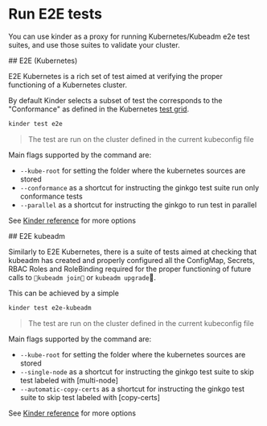 # Run E2E tests

You can use kinder as a proxy for running Kubernetes/Kubeadm e2e test suites, and use
those suites to validate your cluster.

## E2E (Kubernetes)

E2E Kubernetes is a rich set of test aimed at verifying the proper functioning of a Kubernetes cluster.

By default Kinder selects a subset of test the corresponds to the "Conformance" as defined in the
Kubernetes [test grid](https://github.com/kubernetes/test-infra/tree/master/testgrid/conformance).

```bash
kinder test e2e
```

> The test are run on the cluster defined in the current kubeconfig file

Main flags supported by the command are:

- `--kube-root` for setting the folder where the kubernetes sources are stored
- `--conformance` as a shortcut for instructing the ginkgo test suite run only conformance tests
- `--parallel` as a shortcut for instructing the ginkgo to run test in parallel

See [Kinder reference](doc/reference.md) for more options

## E2E kubeadm

Similarly to E2E Kubernetes, there is a suite of tests aimed at checking that kubeadm has created
and properly configured all the ConfigMap, Secrets, RBAC Roles and RoleBinding required for the
proper functioning of future calls to `kubeadm join` or `kubeadm upgrade`.

This can be achieved by a simple

```bash
kinder test e2e-kubeadm
```

> The test are run on the cluster defined in the current kubeconfig file

Main flags supported by the command are:

- `--kube-root` for setting the folder where the kubernetes sources are stored
- `--single-node` as a shortcut for instructing the ginkgo test suite to skip test labeled with [multi-node]
- `--automatic-copy-certs` as a shortcut for instructing the ginkgo test suite to skip test labeled with [copy-certs]

See [Kinder reference](doc/reference.md) for more options